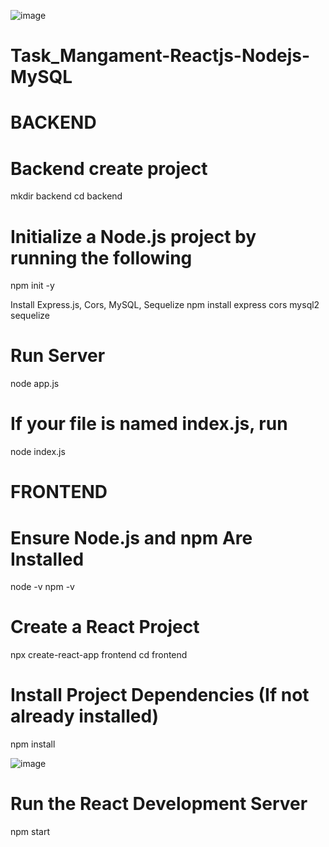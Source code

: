 ![image](https://github.com/user-attachments/assets/d17306e4-d810-409b-9988-d44705f29800)

# Task_Mangament-Reactjs-Nodejs-MySQL

# BACKEND
# Backend create project
mkdir backend
cd backend

# Initialize a Node.js project by running the following
npm init -y

Install Express.js, Cors, MySQL, Sequelize
npm install express cors mysql2 sequelize

# Run Server
node app.js

# If your file is named index.js, run
node index.js


# FRONTEND
# Ensure Node.js and npm Are Installed
node -v
npm -v

# Create a React Project
npx create-react-app frontend
cd frontend

# Install Project Dependencies (If not already installed)
npm install

![image](https://github.com/user-attachments/assets/7187b2f6-ba78-4016-a35d-bfa223e59ce5)

# Run the React Development Server
npm start
